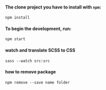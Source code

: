 #### The clone project you have to install with `npm`:
`npm install`


#### To begin the development, run:
`npm start`


#### watch and translate SCSS to CSS
`sass --watch src:src`

#### how to remove package
`npm remove --save name folder`